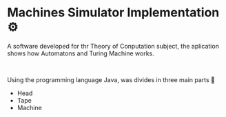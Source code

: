 # Machines Simulator Implementation ⚙️

A software developed for thr Theory of Conputation subject, the aplication shows how Automatons and Turing Machine works.

<br/>

Using the programming language Java, was divides in three main parts 🍕

- Head
- Tape
- Machine

